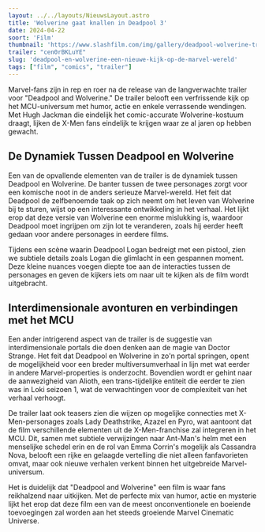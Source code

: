 ```yaml
---
layout: ../../layouts/NieuwsLayout.astro
title: 'Wolverine gaat knallen in Deadpool 3'
date: 2024-04-22
soort: 'Film'
thumbnail: 'https://www.slashfilm.com/img/gallery/deadpool-wolverine-trailer-teases-a-logan-we-might-not-know/intro-1713802205.jpg'
trailer: "cen0rBKLuYE"
slug: 'deadpool-en-wolverine-een-nieuwe-kijk-op-de-marvel-wereld'
tags: ["film", "comics", "trailer"]
---
```


Marvel-fans zijn in rep en roer na de release van de langverwachte trailer voor "Deadpool and Wolverine." De trailer belooft een verfrissende kijk op het MCU-universum met humor, actie en enkele verrassende wendingen. Met Hugh Jackman die eindelijk het comic-accurate Wolverine-kostuum draagt, lijken de X-Men fans eindelijk te krijgen waar ze al jaren op hebben gewacht.

## De Dynamiek Tussen Deadpool en Wolverine

Een van de opvallende elementen van de trailer is de dynamiek tussen Deadpool en Wolverine. De banter tussen de twee personages zorgt voor een komische noot in de anders serieuze Marvel-wereld. Het feit dat Deadpool de zelfbenoemde taak op zich neemt om het leven van Wolverine bij te sturen, wijst op een interessante ontwikkeling in het verhaal. Het lijkt erop dat deze versie van Wolverine een enorme mislukking is, waardoor Deadpool moet ingrijpen om zijn lot te veranderen, zoals hij eerder heeft gedaan voor andere personages in eerdere films.

Tijdens een scène waarin Deadpool Logan bedreigt met een pistool, zien we subtiele details zoals Logan die glimlacht in een gespannen moment. Deze kleine nuances voegen diepte toe aan de interacties tussen de personages en geven de kijkers iets om naar uit te kijken als de film wordt uitgebracht.

## Interdimensionale avonturen en verbindingen met het MCU

Een ander intrigerend aspect van de trailer is de suggestie van interdimensionale portals die doen denken aan de magie van Doctor Strange. Het feit dat Deadpool en Wolverine in zo'n portal springen, opent de mogelijkheid voor een breder multiversumverhaal in lijn met wat eerder in andere Marvel-properties is onderzocht. Bovendien wordt er gehint naar de aanwezigheid van Alioth, een trans-tijdelijke entiteit die eerder te zien was in Loki seizoen 1, wat de verwachtingen voor de complexiteit van het verhaal verhoogt.

De trailer laat ook teasers zien die wijzen op mogelijke connecties met X-Men-personages zoals Lady Deathstrike, Azazel en Pyro, wat aantoont dat de film verschillende elementen uit de X-Men-franchise zal integreren in het MCU. Dit, samen met subtiele verwijzingen naar Ant-Man's helm met een menselijke schedel erin en de rol van Emma Corrin's mogelijk als Cassandra Nova, belooft een rijke en gelaagde vertelling die niet alleen fanfavorieten omvat, maar ook nieuwe verhalen verkent binnen het uitgebreide Marvel-universum.

Het is duidelijk dat "Deadpool and Wolverine" een film is waar fans reikhalzend naar uitkijken. Met de perfecte mix van humor, actie en mysterie lijkt het erop dat deze film een van de meest onconventionele en boeiende toevoegingen zal worden aan het steeds groeiende Marvel Cinematic Universe.